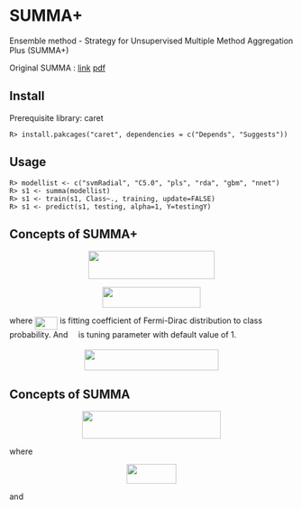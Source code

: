 # SUMMA+ 

Ensemble method - Strategy for Unsupervised Multiple Method Aggregation Plus (SUMMA+)

Original SUMMA : [link](http://jmlr.org/papers/v20/18-094.html) [pdf](https://www.google.com/url?sa=t&rct=j&q=&esrc=s&source=web&cd=4&cad=rja&uact=8&ved=2ahUKEwiFqOK39OXmAhUqh-AKHQIuDPEQFjADegQIBhAC&url=http%3A%2F%2Fwww.jmlr.org%2Fpapers%2Fvolume20%2F18-094%2F18-094.pdf&usg=AOvVaw2JrWKtNU8u-MMJSQ8iTGo8)

## Install

Prerequisite library: caret

```{r}
R> install.pakcages("caret", dependencies = c("Depends", "Suggests"))
```

## Usage

```{r}
R> modellist <- c("svmRadial", "C5.0", "pls", "rda", "gbm", "nnet")
R> s1 <- summa(modellist)
R> s1 <- train(s1, Class~., training, update=FALSE)
R> s1 <- predict(s1, testing, alpha=1, Y=testingY)
```

## Concepts of SUMMA+

<p align="center"><img src="/tex/a62aee35afd467c7629adccee2a1b2ac.svg?invert_in_darkmode&sanitize=true" align=middle width=223.02910409999998pt height=49.315569599999996pt/></p>

<p align="center"><img src="/tex/6593098996d28e3991f5ce94719a8741.svg?invert_in_darkmode&sanitize=true" align=middle width=174.05219204999997pt height=37.0084374pt/></p>

where <img src="/tex/347bed394338d5662bc68b387f5a8cce.svg?invert_in_darkmode&sanitize=true" align=middle width=40.41105584999999pt height=22.831056599999986pt/> is fitting coefficient of Fermi-Dirac distribution to class probability. And <img src="/tex/c745b9b57c145ec5577b82542b2df546.svg?invert_in_darkmode&sanitize=true" align=middle width=10.57650494999999pt height=14.15524440000002pt/> is tuning parameter with default value of 1. 

<p align="center"><img src="/tex/911b0c88fb0dc3259f094e5560691542.svg?invert_in_darkmode&sanitize=true" align=middle width=238.06757205pt height=37.099754999999995pt/></p>

## Concepts of SUMMA

<p align="center"><img src="/tex/60ddafa59eea0b8718ffdee44a4ff50c.svg?invert_in_darkmode&sanitize=true" align=middle width=246.6810357pt height=49.315569599999996pt/></p>

where 

<p align="center"><img src="/tex/0de763ecb52570b462b82e6410063230.svg?invert_in_darkmode&sanitize=true" align=middle width=88.01592029999999pt height=34.999293449999996pt/></p>

and 

<p align="center"><img src="/tex/1f661da8df29ef90300d557ea50e1597.svg?invert_in_darkmode&sanitize=true" align=middle width=137.53894605pt height=16.438356pt/></p>
